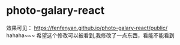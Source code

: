 # photo-galary-react
效果可见： https://fenfenyan.github.io/photo-galary-react/public/
hahaha~~~
希望这个修改可以被看到,我修改了一点东西，看能不能看到